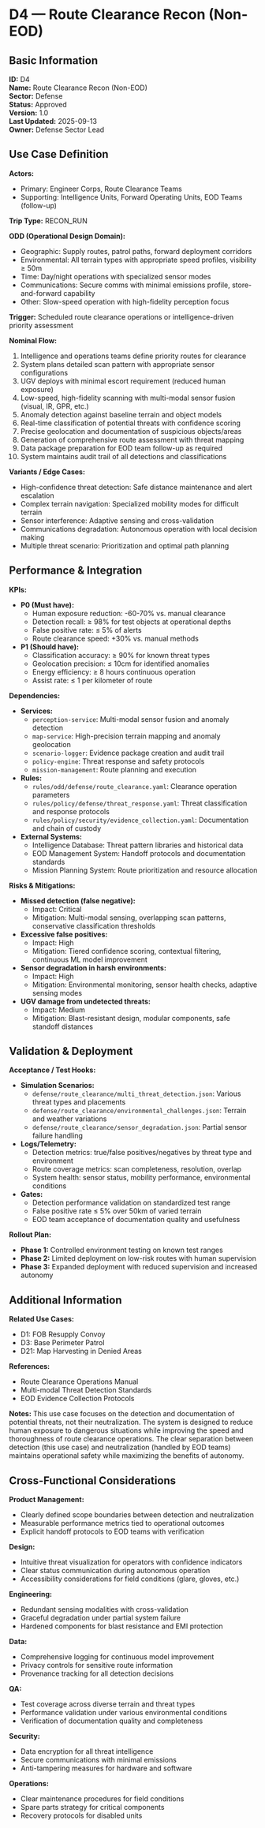 # D4 — Route Clearance Recon (Non-EOD)

## Basic Information

**ID:** D4  
**Name:** Route Clearance Recon (Non-EOD)  
**Sector:** Defense  
**Status:** Approved  
**Version:** 1.0  
**Last Updated:** 2025-09-13  
**Owner:** Defense Sector Lead

## Use Case Definition

**Actors:**
- Primary: Engineer Corps, Route Clearance Teams
- Supporting: Intelligence Units, Forward Operating Units, EOD Teams (follow-up)

**Trip Type:** RECON_RUN

**ODD (Operational Design Domain):**
- Geographic: Supply routes, patrol paths, forward deployment corridors
- Environmental: All terrain types with appropriate speed profiles, visibility ≥ 50m
- Time: Day/night operations with specialized sensor modes
- Communications: Secure comms with minimal emissions profile, store-and-forward capability
- Other: Slow-speed operation with high-fidelity perception focus

**Trigger:**
Scheduled route clearance operations or intelligence-driven priority assessment

**Nominal Flow:**
1. Intelligence and operations teams define priority routes for clearance
2. System plans detailed scan pattern with appropriate sensor configurations
3. UGV deploys with minimal escort requirement (reduced human exposure)
4. Low-speed, high-fidelity scanning with multi-modal sensor fusion (visual, IR, GPR, etc.)
5. Anomaly detection against baseline terrain and object models
6. Real-time classification of potential threats with confidence scoring
7. Precise geolocation and documentation of suspicious objects/areas
8. Generation of comprehensive route assessment with threat mapping
9. Data package preparation for EOD team follow-up as required
10. System maintains audit trail of all detections and classifications

**Variants / Edge Cases:**
- High-confidence threat detection: Safe distance maintenance and alert escalation
- Complex terrain navigation: Specialized mobility modes for difficult terrain
- Sensor interference: Adaptive sensing and cross-validation
- Communications degradation: Autonomous operation with local decision making
- Multiple threat scenario: Prioritization and optimal path planning

## Performance & Integration

**KPIs:**
- **P0 (Must have):**
  - Human exposure reduction: -60-70% vs. manual clearance
  - Detection recall: ≥ 98% for test objects at operational depths
  - False positive rate: ≤ 5% of alerts
  - Route clearance speed: +30% vs. manual methods
- **P1 (Should have):**
  - Classification accuracy: ≥ 90% for known threat types
  - Geolocation precision: ≤ 10cm for identified anomalies
  - Energy efficiency: ≥ 8 hours continuous operation
  - Assist rate: ≤ 1 per kilometer of route

**Dependencies:**
- **Services:**
  - `perception-service`: Multi-modal sensor fusion and anomaly detection
  - `map-service`: High-precision terrain mapping and anomaly geolocation
  - `scenario-logger`: Evidence package creation and audit trail
  - `policy-engine`: Threat response and safety protocols
  - `mission-management`: Route planning and execution
- **Rules:**
  - `rules/odd/defense/route_clearance.yaml`: Clearance operation parameters
  - `rules/policy/defense/threat_response.yaml`: Threat classification and response protocols
  - `rules/policy/security/evidence_collection.yaml`: Documentation and chain of custody
- **External Systems:**
  - Intelligence Database: Threat pattern libraries and historical data
  - EOD Management System: Handoff protocols and documentation standards
  - Mission Planning System: Route prioritization and resource allocation

**Risks & Mitigations:**
- **Missed detection (false negative):**
  - Impact: Critical
  - Mitigation: Multi-modal sensing, overlapping scan patterns, conservative classification thresholds
- **Excessive false positives:**
  - Impact: High
  - Mitigation: Tiered confidence scoring, contextual filtering, continuous ML model improvement
- **Sensor degradation in harsh environments:**
  - Impact: High
  - Mitigation: Environmental monitoring, sensor health checks, adaptive sensing modes
- **UGV damage from undetected threats:**
  - Impact: Medium
  - Mitigation: Blast-resistant design, modular components, safe standoff distances

## Validation & Deployment

**Acceptance / Test Hooks:**
- **Simulation Scenarios:**
  - `defense/route_clearance/multi_threat_detection.json`: Various threat types and placements
  - `defense/route_clearance/environmental_challenges.json`: Terrain and weather variations
  - `defense/route_clearance/sensor_degradation.json`: Partial sensor failure handling
- **Logs/Telemetry:**
  - Detection metrics: true/false positives/negatives by threat type and environment
  - Route coverage metrics: scan completeness, resolution, overlap
  - System health: sensor status, mobility performance, environmental conditions
- **Gates:**
  - Detection performance validation on standardized test range
  - False positive rate ≤ 5% over 50km of varied terrain
  - EOD team acceptance of documentation quality and usefulness

**Rollout Plan:**
- **Phase 1:** Controlled environment testing on known test ranges
- **Phase 2:** Limited deployment on low-risk routes with human supervision
- **Phase 3:** Expanded deployment with reduced supervision and increased autonomy

## Additional Information

**Related Use Cases:**
- D1: FOB Resupply Convoy
- D3: Base Perimeter Patrol
- D21: Map Harvesting in Denied Areas

**References:**
- Route Clearance Operations Manual
- Multi-modal Threat Detection Standards
- EOD Evidence Collection Protocols

**Notes:**
This use case focuses on the detection and documentation of potential threats, not their neutralization. The system is designed to reduce human exposure to dangerous situations while improving the speed and thoroughness of route clearance operations. The clear separation between detection (this use case) and neutralization (handled by EOD teams) maintains operational safety while maximizing the benefits of autonomy.

## Cross-Functional Considerations

**Product Management:**
- Clearly defined scope boundaries between detection and neutralization
- Measurable performance metrics tied to operational outcomes
- Explicit handoff protocols to EOD teams with verification

**Design:**
- Intuitive threat visualization for operators with confidence indicators
- Clear status communication during autonomous operation
- Accessibility considerations for field conditions (glare, gloves, etc.)

**Engineering:**
- Redundant sensing modalities with cross-validation
- Graceful degradation under partial system failure
- Hardened components for blast resistance and EMI protection

**Data:**
- Comprehensive logging for continuous model improvement
- Privacy controls for sensitive route information
- Provenance tracking for all detection decisions

**QA:**
- Test coverage across diverse terrain and threat types
- Performance validation under various environmental conditions
- Verification of documentation quality and completeness

**Security:**
- Data encryption for all threat intelligence
- Secure communications with minimal emissions
- Anti-tampering measures for hardware and software

**Operations:**
- Clear maintenance procedures for field conditions
- Spare parts strategy for critical components
- Recovery protocols for disabled units
